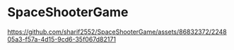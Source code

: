 # SpaceShooterGame

https://github.com/sharif2552/SpaceShooterGame/assets/86832372/224805a3-f57a-4d15-9cd6-35f067d82171

